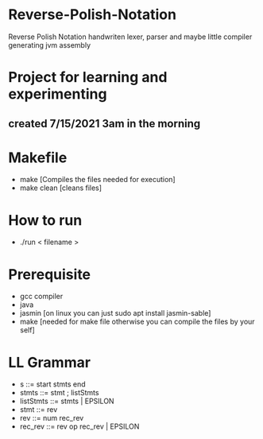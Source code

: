 # Reverse-Polish-Notation
Reverse Polish Notation handwriten lexer, parser and maybe little compiler generating jvm assembly

# Project for learning and experimenting
 ## created 7/15/2021 3am in the morning 

# Makefile
  * make [Compiles the files needed for execution]
  * make clean [cleans files]
  
# How to run
  * ./run < filename >

# Prerequisite
  * gcc compiler
  * java
  * jasmin [on linux you can just sudo apt install jasmin-sable]
  * make [needed for make file otherwise you can compile the files by your self]

# LL Grammar
  * s ::= start stmts end
  * stmts ::= stmt  ;  listStmts
  * listStmts ::=  stmts  | EPSILON
  * stmt ::= rev
  * rev ::= num rec_rev
  * rec_rev ::= rev op rec_rev | EPSILON
